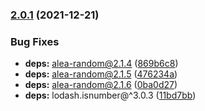 ### [2.0.1](https://github.com/KenanY/alea-deck/compare/2.0.0...2.0.1) (2021-12-21)


### Bug Fixes

* **deps:** alea-random@2.1.4 ([869b6c8](https://github.com/KenanY/alea-deck/commit/869b6c8306e7c23aba84a8777b88d9ae6b33adad))
* **deps:** alea-random@2.1.5 ([476234a](https://github.com/KenanY/alea-deck/commit/476234a69afa6971a1c700b3e2f72c4b86fd2490))
* **deps:** alea-random@2.1.6 ([0ba0d27](https://github.com/KenanY/alea-deck/commit/0ba0d27c73054d96a2de72ec5df919224853ea8c))
* **deps:** lodash.isnumber@^3.0.3 ([11bd7bb](https://github.com/KenanY/alea-deck/commit/11bd7bb23d0c97f9f98a46de3b1ea115194407fa))
